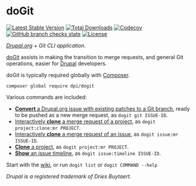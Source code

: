 # doGit

[![Latest Stable Version](http://poser.pugx.org/dpi/dogit/v)](https://packagist.org/packages/dpi/dogit)
[![Total Downloads](http://poser.pugx.org/dpi/dogit/downloads)](https://packagist.org/packages/dpi/dogit)
[![Codecov](https://img.shields.io/codecov/c/github/dpi/dogit)][code-coverage]
[![GitHub branch checks state](https://img.shields.io/github/checks-status/dpi/dogit/1.x)][ci]
[![License](http://poser.pugx.org/dpi/dogit/license)](https://packagist.org/packages/dpi/dogit)

_[Drupal.org](https://www.drupal.org/) + Git CLI application._

[doGit](https://dogit.dev) assists in making the transition to merge requests, and general Git operations, easier for [Drupal](https://www.drupal.org/) developers. 

doGit is typically required globally with [Composer](https://getcomposer.org/).

```shell
composer global require dpi/dogit 
```

Various commands are included:

 - [**Convert** a Drupal.org issue with existing patches to a Git branch][wiki-GitCommand], ready to be pushed as a new merge request, as `dogit git ISSUE-ID`.
 - [Interactively **clone** a merge request of a project][wiki-ProjectMergeRequest], as `dogit project:clone:mr PROJECT`.
 - [Interactively **clone** a merge request of an issue][wiki-IssueMergeRequest], as `dogit issue:mr ISSUE-ID`.
 - [**Clone** a project][wiki-ProjectCloneCommand], as `dogit project:mr PROJECT`.
 - [**Show** an issue timeline][wiki-IssueTimelineCommand], as `dogit issue:timeline ISSUE-ID`.

Start with the [wiki](https://github.com/dpi/dogit/wiki), or run `dogit list` or `dogit COMMAND --help`
 
_Drupal is a registered trademark of Dries Buytaert._

[ci]: https://github.com/dpi/dogit/actions
[code-coverage]: https://app.codecov.io/gh/dpi/dogit
[wiki-GitCommand]: https://github.com/dpi/dogit/wiki/Issue-Patches-to-Git-Branch-Command
[wiki-ProjectMergeRequest]: https://github.com/dpi/dogit/wiki/Project-Merge-Request-Command
[wiki-IssueMergeRequest]: https://github.com/dpi/dogit/wiki/Issue-Merge-Request-Command
[wiki-ProjectCloneCommand]: https://github.com/dpi/dogit/wiki/Clone-Project-Command
[wiki-IssueTimelineCommand]: https://github.com/dpi/dogit/wiki/Show-Issue-Timeline-Command
